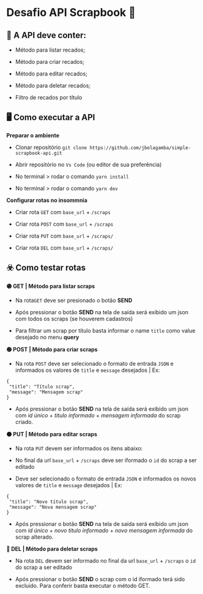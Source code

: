 # Desafio API Scrapbook :rocket:


## :pencil: A API deve conter:

- Método para listar recados;

- Método para criar recados;

- Método para editar recados;

- Método para deletar recados;

- Filtro de recados por título


## :desktop_computer: Como executar a API

**Preparar o ambiente**

- Clonar repositório `git clone https://github.com/jbelagamba/simple-scrapbook-api.git`

- Abrir repositório no `Vs Code` (ou editor de sua preferência)

- No terminal > rodar o comando `yarn install`

- No terminal > rodar o comando `yarn dev`


**Configurar rotas no insommnia**

- Criar rota `GET` com `base_url` + `/scraps`

- Criar rota `POST` com `base_url` + `/scraps`

- Criar rota `PUT` com `base_url` + `/scraps/`

- Criar rota `DEL` com `base_url` + `/scraps/`


## :biohazard: Como testar rotas

**:purple_circle: GET | Método para listar scraps**

- Na rota`GET` deve ser presionado o botão **SEND**

- Após pressionar o botão **SEND** na tela de saída será exibido um json com todos os scraps (se houverem cadastros)

- Para filtrar um scrap por título basta informar o name `title` como value desejado no menu **query**


**:green_circle: POST | Método para criar scraps**

- Na rota `POST` deve ser selecionado o formato de entrada `JSON` e informados os valores de `title` e `message` desejados | Ex:

```
{
 "title": "Título scrap",
 "message": "Mensagem scrap"
}
```

- Após pressionar o botão **SEND** na tela de saída será exibido um json com *id único* + *titulo informado* + *mensagem informada* do scrap criado.


**:orange_circle: PUT | Método para editar scraps**

- Na rota `PUT` devem ser informados os itens abaixo:

 - No final da url `base_url` + `/scraps` deve ser iformado o `id` do scrap a ser editado
 
 - Deve ser selecionado o formato de entrada `JSON` e informados os novos valores de `title` e `message` desejados | Ex:

```
{
 "title": "Novo título scrap",
 "message": "Nova mensagem scrap"
}
```

- Após pressionar o botão **SEND** na tela de saída será exibido um json com *id único* + *novo titulo informado* + *novo mensagem informada* do scrap alterado.


**:red_circle: DEL | Método para deletar scraps**

- Na rota `DEL` devem ser informado no final da url `base_url` + `/scraps` o `id` do scrap a ser editado

- Após pressionar o botão **SEND** o scrap com o id iformado terá sido excluido. Para conferir basta executar o método GET.
